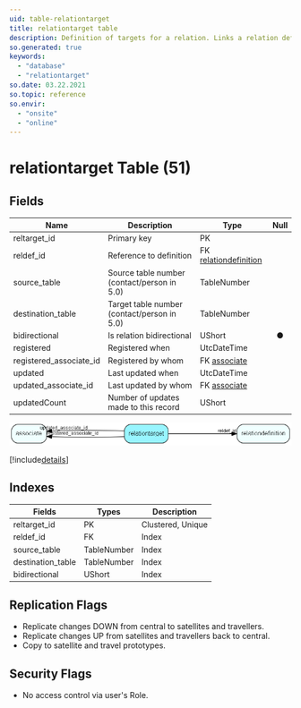```yaml
---
uid: table-relationtarget
title: relationtarget table
description: Definition of targets for a relation. Links a relation definition (RelDef) to source and target tables. In general, a relation can be created between any pair of tables. This table is used for specifying which table pairs a particular relation can be used for. A relation definition should have at least one row in this table, and can have more. Note, The 5.0 Maintenance and GUI only support contact and person as valid values for the source_table and destination_table fields, in any combination. Other relations will not be shown, and relation definitions pointing to other tables will not be editable from the Maintenance GUI; however, nothing will crash.
so.generated: true
keywords:
  - "database"
  - "relationtarget"
so.date: 03.22.2021
so.topic: reference
so.envir:
  - "onsite"
  - "online"
---
```


# relationtarget Table (51)

## Fields

| Name | Description | Type | Null |
|------|-------------|------|:----:|
|reltarget\_id|Primary key|PK| |
|reldef\_id|Reference to definition|FK [relationdefinition](relationdefinition.md)| |
|source\_table|Source table number (contact/person in 5.0)|TableNumber| |
|destination\_table|Target table number (contact/person in 5.0)|TableNumber| |
|bidirectional|Is relation bidirectional|UShort|&#x25CF;|
|registered|Registered when|UtcDateTime| |
|registered\_associate\_id|Registered by whom|FK [associate](associate.md)| |
|updated|Last updated when|UtcDateTime| |
|updated\_associate\_id|Last updated by whom|FK [associate](associate.md)| |
|updatedCount|Number of updates made to this record|UShort| |


![relationtarget table relationship diagram](./media/relationtarget.png)

[!include[details](./includes/relationtarget.md)]

## Indexes

| Fields | Types | Description |
|--------|-------|-------------|
|reltarget\_id |PK |Clustered, Unique |
|reldef\_id |FK |Index |
|source\_table |TableNumber |Index |
|destination\_table |TableNumber |Index |
|bidirectional |UShort |Index |

## Replication Flags

* Replicate changes DOWN from central to satellites and travellers.
* Replicate changes UP from satellites and travellers back to central.
* Copy to satellite and travel prototypes.

## Security Flags

* No access control via user's Role.

